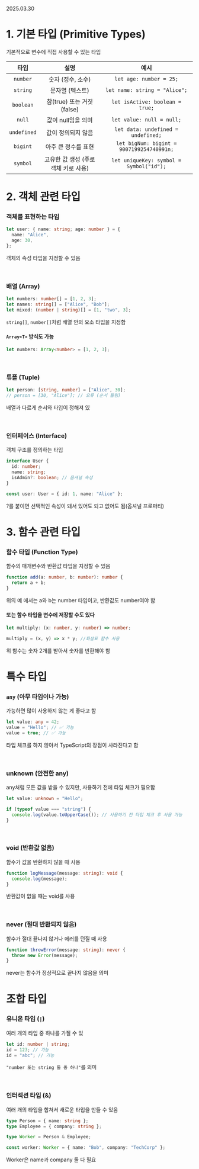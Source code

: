 2025.03.30

# 1. 기본 타입 (Primitive Types)
기본적으로 변수에 직접 사용할 수 있는 타입

|타입|설명|예시|
|:-:|:-:|:-:|
```number```|숫자 (정수, 소수)|```let age: number = 25;```
```string```|	문자열 (텍스트)|```let name: string = "Alice";```
```boolean```|참(true) 또는 거짓(false)|```let isActive: boolean = true;```
```null```|값이 null임을 의미|```let value: null = null;```
```undefined```|값이 정의되지 않음|```let data: undefined = undefined;```
```bigint```|아주 큰 정수를 표현|```let bigNum: bigint = 9007199254740991n;```
```symbol```|고유한 값 생성 (주로 객체 키로 사용)|```let uniqueKey: symbol = Symbol("id");```

# 2. 객체 관련 타입
### 객체를 표현하는 타입

```typescript
let user: { name: string; age: number } = {
  name: "Alice",
  age: 30,
};
```
객체의 속성 타입을 지정할 수 있음

<br>

### 배열 (Array)
```typescript
let numbers: number[] = [1, 2, 3];
let names: string[] = ["Alice", "Bob"];
let mixed: (number | string)[] = [1, "two", 3];
```
```string[]```, ```number[]```처럼 배열 안의 요소 타입을 지정함

#### ```Array<T>``` 방식도 가능
```typescript
let numbers: Array<number> = [1, 2, 3];
```

<br>

### 튜플 (Tuple)
```typescript
let person: [string, number] = ["Alice", 30];
// person = [30, "Alice"]; // 오류 (순서 틀림)
```
배열과 다르게 순서와 타입이 정해져 있

<br>

### 인터페이스 (Interface)
객체 구조를 정의하는 타입
```typescript
interface User {
  id: number;
  name: string;
  isAdmin?: boolean; // 옵셔널 속성
}

const user: User = { id: 1, name: "Alice" };
```
?를 붙이면 선택적인 속성이 돼서 있어도 되고 없어도 됨(옵셔널 프로퍼티)


# 3. 함수 관련 타입
### 함수 타입 (Function Type)
함수의 매개변수와 반환값 타입을 지정할 수 있음
```typescript
function add(a: number, b: number): number {
  return a + b;
}
```
위의 예 에서는 a와 b는 number 타입이고, 반환값도 number여야 함
#### 또는 함수 타입을 변수에 저장할 수도 있다
```typescript
let multiply: (x: number, y: number) => number;

multiply = (x, y) => x * y; //화살표 함수 사용
```
위 함수는 숫자 2개를 받아서 숫자를 반환해야 함



# 특수 타입
### ```any``` (아무 타입이나 가능)
가능하면 많이 사용하지 않는 게 좋다고 함
```typescript
let value: any = 42;
value = "Hello"; // ✅ 가능
value = true; // ✅ 가능
```
타입 체크를 하지 않아서 TypeScript의 장점이 사라진다고 함

<br>

### unknown (안전한 any)
any처럼 모든 값을 받을 수 있지만, 사용하기 전에 타입 체크가 필요함
``` typescript
let value: unknown = "Hello";

if (typeof value === "string") {
  console.log(value.toUpperCase()); // 사용하기 전 타입 체크 후 사용 가능
}
```

<br>

### void (반환값 없음)
함수가 값을 반환하지 않을 때 사용
```typescript
function logMessage(message: string): void {
  console.log(message);
}
```
 반환값이 없을 때는 void를 사용

<br>

### never (절대 반환되지 않음)
함수가 절대 끝나지 않거나 에러를 던질 때 사용
```typescript
function throwError(message: string): never {
  throw new Error(message);
}
```
never는 함수가 정상적으로 끝나지 않음을 의미

# 조합 타입
### 유니온 타입 (```|```)
여러 개의 타입 중 하나를 가질 수 있
``` typescript
let id: number | string;
id = 123; // 가능
id = "abc"; // 가능
```
```"number 또는 string 둘 중 하나"```를 의미

 <br>

 ### 인터섹션 타입 (&)
 여러 개의 타입을 합쳐서 새로운 타입을 만들 수 있음
```typescript
type Person = { name: string };
type Employee = { company: string };

type Worker = Person & Employee;

const worker: Worker = { name: "Bob", company: "TechCorp" };
```
Worker은 name과 company 둘 다 필요